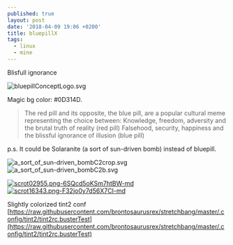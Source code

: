 ```yaml
---
published: true
layout: post
date: '2018-04-09 19:06 +0200'
title: bluepillX
tags:
  - linux
  - mine
---
```

Blisfull ignorance

![bluepillConceptLogo.svg]({{site.baseurl}}/media/bluepillConceptLogo.svg)

Magic bg color: #0D314D.

> The red pill and its opposite, the blue pill, are a popular cultural meme representing the choice between:
>    Knowledge, freedom, adversity and the brutal truth of reality (red pill)
>    Falsehood, security, happiness and the blissful ignorance of illusion (blue pill)

p.s. It could be Solaranite (a sort of sun-driven bomb) instead of bluepill.

![a_sort_of_sun-driven_bombC2crop.svg]({{site.baseurl}}/media/a_sort_of_sun-driven_bombC2crop.svg)
![a_sort_of_sun-driven_bombC2b.svg]({{site.baseurl}}/media/a_sort_of_sun-driven_bombC2b.svg)

[![scrot02955.png-6SQcd5oKSm7htBW-md](https://i.imgur.com/arYYoWGl.png)](https://i.imgur.com/arYYoWG.png)
[![scrot16343.png-F32jo0y7d56X7CI-md](https://i.imgur.com/pJc89b7l.png)](https://i.imgur.com/pJc89b7.png)

Slightly colorized tint2 conf  
[https://raw.githubusercontent.com/brontosaurusrex/stretchbang/master/.config/tint2/tint2rc.busterTest](https://raw.githubusercontent.com/brontosaurusrex/stretchbang/master/.config/tint2/tint2rc.busterTest)
